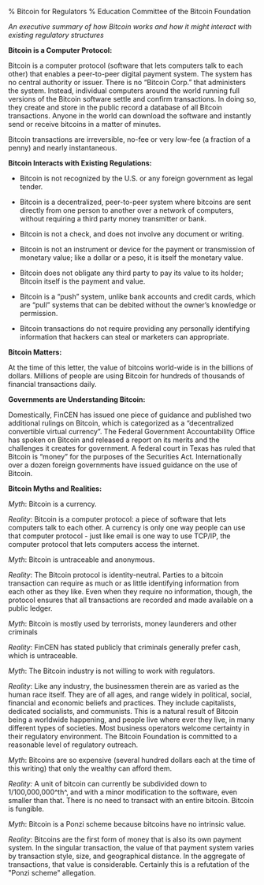 % Bitcoin for Regulators
% Education Committee of the Bitcoin Foundation

*An executive summary of how Bitcoin works and how it might interact with existing regulatory structures*

**Bitcoin is a Computer Protocol:**

Bitcoin is a computer protocol (software that lets computers talk to each other) that enables a peer-to-peer digital payment system. The system has no central authority or issuer. There is no “Bitcoin Corp.” that administers the system. Instead, individual computers around the world running full versions of the Bitcoin software settle and confirm transactions. In doing so, they create and store in the public record a database of all Bitcoin transactions. Anyone in the world can download the software and instantly send or receive bitcoins in a matter of minutes.


Bitcoin transactions are irreversible, no-fee or very low-fee (a fraction of a penny) and nearly instantaneous.

**Bitcoin Interacts with Existing Regulations:**



- Bitcoin is not recognized by the U.S. or any foreign government as legal tender.

- Bitcoin is a decentralized, peer-to-peer system where bitcoins are sent directly from one person to another over a network of computers, without requiring a third party money transmitter or bank.

- Bitcoin is not a check, and does not involve any document or writing.

- Bitcoin is not an instrument or device for the payment or transmission of monetary value; like a dollar or a peso, it is itself the monetary value.

- Bitcoin does not obligate any third party to pay its value to its holder; Bitcoin itself is the payment and value.

- Bitcoin is a “push” system, unlike bank accounts and credit cards, which are “pull” systems that can be debited without the owner’s knowledge or permission.

- Bitcoin transactions do not require providing any personally identifying information that hackers can steal or marketers can appropriate.

**Bitcoin Matters:**

At the time of this letter, the value of bitcoins world-wide is in the billions of dollars. Millions of people are using Bitcoin for hundreds of thousands of financial transactions daily. 

**Governments are Understanding Bitcoin:**

Domestically, FinCEN has issued one piece of guidance and published two additional rulings on Bitcoin, which is categorized as a “decentralized convertible virtual currency”. The Federal Government Accountability Office has spoken on Bitcoin and released a report on its merits and the challenges it creates for government. A federal court in Texas has ruled that Bitcoin is “money” for the purposes of the Securities Act. Internationally over a dozen foreign governments have issued guidance on the use of Bitcoin.

**Bitcoin Myths and Realities:**

*Myth*: Bitcoin is a currency.

*Reality*: Bitcoin is a computer protocol: a piece of software that lets computers talk to each other. A currency is only one way people can use that computer protocol - just like email is one way to use TCP/IP, the computer protocol that lets computers access the internet.

*Myth*: Bitcoin is untraceable and anonymous.

*Reality*: The Bitcoin protocol is identity-neutral. Parties to a bitcoin transaction can require as much or as little identifying information from each other as they like. Even when they require no information, though, the protocol ensures that all transactions are recorded and made available on a public ledger.

*Myth*: Bitcoin is mostly used by terrorists, money launderers and other criminals

*Reality*: FinCEN has stated publicly that criminals generally prefer cash, which is untraceable.

*Myth*: The Bitcoin industry is not willing to work with regulators.

*Reality*:   Like any industry, the businessmen therein are as varied as the human race itself.  They are of all ages, and range widely in political, social, financial and economic beliefs and practices.  They include capitalists, dedicated socialists, and communists.  This is a natural result of Bitcoin being a worldwide happening, and people live where ever they live, in many different types of societies. Most business operators welcome certainty in their regulatory environment. The Bitcoin Foundation is committed to a reasonable level of regulatory outreach.

*Myth*: Bitcoins are so expensive (several hundred dollars each at the time of this writing) that only the wealthy can afford them.

*Reality:* A unit of bitcoin can currently be subdivided down to 1/100,000,000^th^, and with a minor modification to the software, even smaller than that. There is no need to transact with an entire bitcoin.  Bitcoin is fungible.


*Myth*: Bitcoin is a Ponzi scheme because bitcoins have no intrinsic value.

*Reality*: Bitcoins are the first form of money that is also its own payment system. In the singular transaction, the value of that payment system varies by transaction style, size, and geographical distance.  In the aggregate of transactions, that value is considerable.  Certainly this is a refutation of the "Ponzi scheme" allegation.

